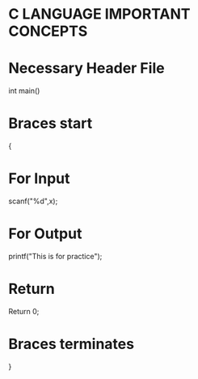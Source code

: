 # C LANGUAGE IMPORTANT CONCEPTS

# Necessary Header File
int main()

# Braces start
{

# For Input 
scanf("%d",x);

# For Output
printf("This is for practice");

# Return 
Return 0;

# Braces terminates

}